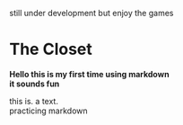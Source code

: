still under development but enjoy the games
# The Closet
**Hello this is my first time using markdown**<br>**it sounds fun**

this is.  a text.<br>
practicing markdown